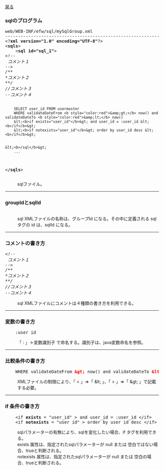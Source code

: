 <a href="../file_list.md">戻る</a>
<H3><A NAME="efw.sql">sqlのプログラム</A></H3>
<pre>
web/WEB-INF/efw/sql/mySqlGroup.xml
--------------------------------------------------------------------------------
&lt;?<b>xml version="1.0" encoding="UTF-8"</b>?&gt;
&lt;<b>sqls</b>&gt;
    &lt;<b>sql id="sql_1"</b>&gt;
<I>&lt;!-- 
 コメント１
--&gt;
/**
*コメント２
**/
//コメント３
--コメント４</I>

        
        SELECT user_id FROM usermaster
        WHERE validateDateFrom <b style="color:red">&amp;gt;</b> now() and validateDateTo <b style="color:red">&amp;lt;</b> now() 
        &lt;<b>if exists="user_id"</b>&gt; and user_id = :user_id &lt;<b>/if</b>&gt;
        &lt;<b>if notexists="user_id"</b>&gt; order by user_id desc &lt;<b>/if</b>&gt;

        
    &lt;<b>/sql</b>&gt;
        ...
&lt;<b>/sqls</b>&gt;
</pre>
<DL>
<DD>sqlファイル。<br>
</DL></DD>
<HR>


<H3><A NAME="efw.sql.groupidandsqlid">groupIdとsqlId</A></H3>
<pre>
</pre>
<DL>
<DD>
sql XMLファイルの名称は、グループId になる。その中に定義される sqlタグの id は、sqlId になる。
</DL></DD>
<HR>

<H3><A NAME="efw.sql.comment">コメントの書き方</A></H3>
<pre>
<I>&lt;!-- 
 コメント１
--&gt;
/**
*コメント２
**/
//コメント３
--コメント４</I>
</pre>
<DL>
<DD>
sql XMLファイルにコメントは４種類の書き方を利用できる。
</DL></DD>
<HR>

<H3><A NAME="efw.sql.param">変数の書き方</A></H3>
<pre>
    :user_id
</pre>
<DL>
<DD>
「 : 」＋変数識別子 で命名する。識別子は、java変数命名を参照。
</DL></DD>
<HR>

<H3><A NAME="efw.sql.stbt">比較条件の書き方</A></H3>
<pre>
    WHERE validateDateFrom <b style="color:red">&amp;gt;</b> now() and validateDateTo <b style="color:red">&amp;lt;</b> now() 
</pre>
<DL>
<DD>
XMLファイルの制限により、「 &lt; 」⇒「 &amp;lt; 」、「 &gt; 」⇒「 &amp;gt; 」で記載する必要。
</DL></DD>
<HR>

<H3><A NAME="efw.sql.if">if 条件の書き方</A></H3>
<pre>
    &lt;if <b>exists</b> = "user_id" &gt; and user_id = :user_id &lt;/if&gt;
    &lt;if <b>notexists</b> = "user_id" &gt; order by user_id desc &lt;/if&gt;
</pre>
<DL>
<DD>
sqlパラメーターの有無により、sqlを変化したい場合、if タグを利用できる。<br>
exists 属性は、指定されたsqlパラメーターが null または 空白ではない場合、trueと判断される。<br>
notexists 属性は、指定されたsqlパラメーターが null または 空白の場合、trueと判断される。
</DL></DD>
